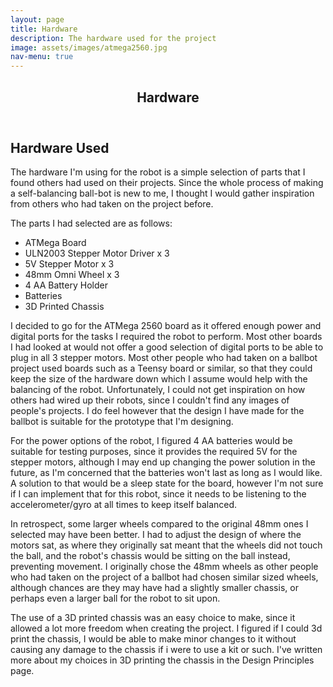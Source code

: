 ```yaml
---
layout: page
title: Hardware
description: The hardware used for the project
image: assets/images/atmega2560.jpg
nav-menu: true
---
```

<!-- Main -->
<div id="main" class="alt">

<!-- One -->
<section id="one">
	<div class="inner">
		<header class="major">
			<h1>Hardware</h1>
		</header>

<!-- Content -->
<h2 id="content">Hardware Used</h2>
<p>The hardware I'm using for the robot is a simple selection of parts that I found others had used on their projects. Since the whole process of making a self-balancing ball-bot is new to me, I thought I would gather inspiration from
others who had taken on the project before.

The parts I had selected are as follows:

- ATMega Board
- ULN2003 Stepper Motor Driver x 3
- 5V Stepper Motor x 3
- 48mm Omni Wheel x 3
- 4 AA Battery Holder
- Batteries
- 3D Printed Chassis</p>

<p>I decided to go for the ATMega 2560 board as it offered enough power and digital ports for the tasks I required the robot to perform.
Most other boards I had looked at would not offer a good selection of digital ports to be able to plug in all 3 stepper motors.
Most other people who had taken on a ballbot project used boards such as a Teensy board or similar, so that they could keep the size of the hardware down which I assume would help with the balancing of the robot.
Unfortunately, I could not get inspiration on how others had wired up their robots, since I couldn't find any images of people's projects. I do feel however that the design I have made for the ballbot
is suitable for the prototype that I'm designing.</p>

<p>For the power options of the robot, I figured 4 AA batteries would be suitable for testing purposes, since it provides the required 5V for the stepper motors, although I may end up changing the power solution in the future,
as I'm concerned that the batteries won't last as long as I would like. A solution to that would be a sleep state for the board, however I'm not sure if I can implement that for this robot, since it needs to be listening
to the accelerometer/gyro at all times to keep itself balanced.</p>

<p>In retrospect, some larger wheels compared to the original 48mm ones I selected may have been better. I had to adjust the design of where the motors sat, as where they originally sat meant that the wheels did not touch the ball,
and the robot's chassis would be sitting on the ball instead, preventing movement. I originally chose the 48mm wheels as other people who had taken on the project of a ballbot had chosen similar sized wheels, although chances are
they may have had a slightly smaller chassis, or perhaps even a larger ball for the robot to sit upon.</p>

<p>The use of a 3D printed chassis was an easy choice to make, since it allowed a lot more freedom when creating the project. I figured if I could 3d print the chassis, I would be able to make minor changes to it without causing any damage to the chassis if i were to use a kit or such. I've written more about my choices in 3D printing the chassis in the Design Principles page.</p>
</div>
</section>

</div>
